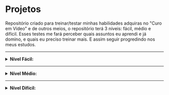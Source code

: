 <h1>Projetos</h1>

<p>Repositório criado para treinar/testar minhas habilidades adquiras no "Curo em Vídeo" e de outros meios, o repositório terá 3 níveis: fácil, médio e difícil. Esses testes me fará perceber quais assuntos eu aprendi e já domino, e quais eu preciso treinar mais. E assim seguir progredindo nos meus estudos.</p>

<hr>

<!-- Nível Fácil -->
<details>
    <summary>
        <strong>Nível Fácil:</strong>
    </summary>
        <ol>
            <li><a href="https://sraraujo.github.io/projetos/facil/calculadora-IMC/" target="_blank" rel="external">Calculadora de IMC</a>
            <li><a href="https://sraraujo.github.io/projetos/facil/relogio-digital/" rel="external">Relógio Digital</a>
            <li><a href="https://sraraujo.github.io/projetos/facil/impar-par/" target="_blank" rel="external">Jogo: Par ou Ímpar</a>
            <li><a href="https://sraraujo.github.io/projetos/facil/pedra-papel-tesoura/" targt="_blank" rel="external">Jogo: Pedra - Papel - Tesoura</a>
            <li><a href="https://sraraujo.github.io/projeto-android/#" target="_blank" rel="external">Projeto do Curso em Vídeo - (Site do Projeto Android)</a>
            <li><a href="https://sraraujo.github.io/projeto-cordel/" target="_blank" rel="external">Projeto do Curso em Vídeo - (Projeto Cordel Moderno)</a>
            <li><a href="https://sraraujo.github.io/redes-sociais/" target="_blank" rel="external">Projeto do Curso em Vídeo - (Redes Sociais)</a>
            <li><a href="https://sraraujo.github.io/javascript/aula014/ex01/ex013.html">Projeto do Curso em Vídeo - (Verificador de Hora)</a>
            <li><a href="https://sraraujo.github.io/javascript/aula014/ex02/index.html" target="_blank" rel="external">Projeto do Curso em Vídeo - (Verificador de Idade)</a>
            <li><a href="https://sraraujo.github.io/javascript/aula017/index.html" target="_blank" rel="external">Projeto do Curso em Vídeo - (Analisador de Números)</a>
        </ol>
</details>

<hr>
<!-- Nível Médio -->
<details>
    <summary>
        <strong>Nível Médio:</strong>
    </summary>
    ...
    <p>Em construção</p>
</details>

<hr>
<!-- Nível Difícil -->
<details>
    <summary>
        <strong>Nível Difícil:</strong>
    </summary>
    ...
    <p>Em construção</p>
</details>
